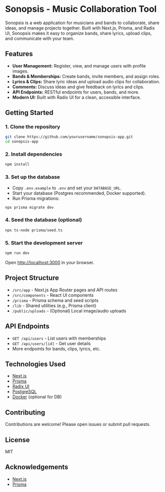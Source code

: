 # Sonopsis - Music Collaboration Tool

Sonopsis is a web application for musicians and bands to collaborate, share ideas, and manage projects together. Built with Next.js, Prisma, and Radix UI, Sonopsis makes it easy to organize bands, share lyrics, upload clips, and communicate with your team.

## Features

- **User Management:** Register, view, and manage users with profile images.
- **Bands & Memberships:** Create bands, invite members, and assign roles.
- **Lyrics & Clips:** Share lyric ideas and upload audio clips for collaboration.
- **Comments:** Discuss ideas and give feedback on lyrics and clips.
- **API Endpoints:** RESTful endpoints for users, bands, and more.
- **Modern UI:** Built with Radix UI for a clean, accessible interface.

## Getting Started

### 1. Clone the repository

```bash
git clone https://github.com/yourusername/sonopsis-app.git
cd sonopsis-app
```

### 2. Install dependencies

```bash
npm install
```

### 3. Set up the database

- Copy `.env.example` to `.env` and set your `DATABASE_URL`.
- Start your database (Postgres recommended, Docker supported).
- Run Prisma migrations:

```bash
npx prisma migrate dev
```

### 4. Seed the database (optional)

```bash
npx ts-node prisma/seed.ts
```

### 5. Start the development server

```bash
npm run dev
```

Open [http://localhost:3000](http://localhost:3000) in your browser.

## Project Structure

- `/src/app` - Next.js App Router pages and API routes
- `/src/components` - React UI components
- `/prisma` - Prisma schema and seed scripts
- `/lib` - Shared utilities (e.g., Prisma client)
- `/public/uploads` - (Optional) Local image/audio uploads

## API Endpoints

- `GET /api/users` - List users with memberships
- `GET /api/users/[id]` - Get user details
- More endpoints for bands, clips, lyrics, etc.

## Technologies Used

- [Next.js](https://nextjs.org/)
- [Prisma](https://www.prisma.io/)
- [Radix UI](https://www.radix-ui.com/)
- [PostgreSQL](https://www.postgresql.org/)
- [Docker](https://www.docker.com/) (optional for DB)

## Contributing

Contributions are welcome! Please open issues or submit pull requests.

## License

MIT

## Acknowledgements

- [Next.js](https://nextjs.org/)
- [Prisma](https://www.prisma.io/)
